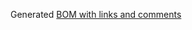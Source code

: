 Generated [BOM with links and comments](https://docs.google.com/spreadsheets/d/e/2PACX-1vQOKGgQ7JBvArhStbZxzADlKumdMhXQWxVmCM8wzIG04NdMsDUw82Oeoj93MQKf1KYndWcbD6XkqVNz/pubhtml) 

